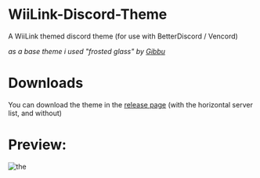 # WiiLink-Discord-Theme
A WiiLink themed discord theme (for use with BetterDiscord / Vencord)

*as a base theme i used "frosted glass" by [Gibbu](https://betterdiscord.app/developer/Gibbu)*
# Downloads
You can download the theme in the [release page](https://github.com/gitandrew07/WiiLink-Discord-Theme/releases/latest) (with the horizontal server list, and without)
# Preview:
![the](https://github.com/gitandrew07/WiiLink-Discord-Theme/assets/114159505/254c0d98-f6d1-430d-abb4-09a246292d50)
